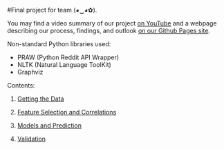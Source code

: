 #Final project for team (◕‿◕✿).

You may find a video summary of our project [on YouTube](https://www.youtube.com/watch?v=c_D0QwTGCro) and a webpage describing our process, findings, and outlook [on our Github Pages site](http://geoffstevens8.github.io/finalproject/).

Non-standard Python libraries used:
* PRAW (Python Reddit API Wrapper)
* NLTK (Natural Language ToolKit)
* Graphviz

Contents:

1. [Getting the Data](https://github.com/geoffstevens8/finalproject/blob/master/data_scraping.ipynb)

2. [Feature Selection and Correlations](https://github.com/geoffstevens8/finalproject/blob/master/feature_selection.ipynb)

3. [Models and Prediction](https://github.com/geoffstevens8/finalproject/blob/master/supervised_learning.ipynb)

4. [Validation](https://github.com/geoffstevens8/finalproject/blob/master/Verification.ipynb)

